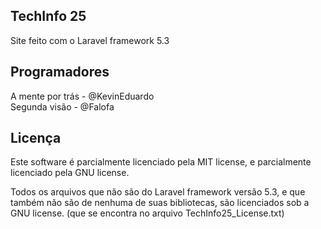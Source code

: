 ## TechInfo 25
Site feito com o Laravel framework 5.3

## Programadores
A mente por trás - @KevinEduardo <br/>
Segunda visão - @Falofa <br />

## Licença
Este software é parcialmente licenciado pela MIT license, e parcialmente licenciado pela GNU license. <br />

Todos os arquivos que não são do Laravel framework versão 5.3, e que também não são de nenhuma de suas bibliotecas, são licenciados sob a GNU license. (que se encontra no arquivo TechInfo25_License.txt)